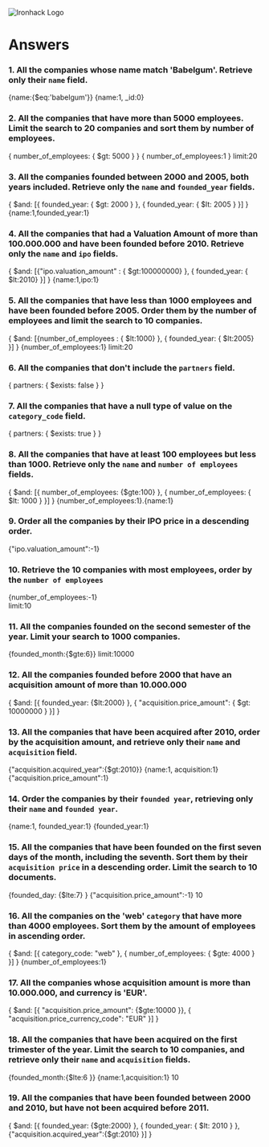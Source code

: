 ![Ironhack Logo](https://i.imgur.com/1QgrNNw.png)

# Answers

### 1. All the companies whose name match 'Babelgum'. Retrieve only their `name` field.

{name:{$eq:'babelgum'}}
{name:1, _id:0}

### 2. All the companies that have more than 5000 employees. Limit the search to 20 companies and sort them by **number of employees**.
{ number_of_employees: { $gt: 5000 } }
{ number_of_employees:1 }
limit:20
<!-- Your Code Goes Here -->

### 3. All the companies founded between 2000 and 2005, both years included. Retrieve only the `name` and `founded_year` fields.
{ $and: [{ founded_year: { $gt: 2000 } }, { founded_year: { $lt: 2005 } }] }
{name:1,founded_year:1}
<!-- Your Code Goes Here -->

### 4. All the companies that had a Valuation Amount of more than 100.000.000 and have been founded before 2010. Retrieve only the `name` and `ipo` fields.
{ $and: [{"ipo.valuation_amount" : { $gt:100000000} }, { founded_year: { $lt:2010} }] }
{name:1,ipo:1}
<!-- Your Code Goes Here -->

### 5. All the companies that have less than 1000 employees and have been founded before 2005. Order them by the number of employees and limit the search to 10 companies.
{ $and: [{number_of_employees : { $lt:1000} }, { founded_year: { $lt:2005} }] }
{number_of_employees:1}
limit:20

<!-- Your Code Goes Here -->

### 6. All the companies that don't include the `partners` field.
{ partners: { $exists: false } }
<!-- Your Code Goes Here -->

### 7. All the companies that have a null type of value on the `category_code` field.
{ partners: { $exists: true } }

<!-- Your Code Goes Here -->

### 8. All the companies that have at least 100 employees but less than 1000. Retrieve only the `name` and `number of employees` fields.
{ $and: [{ number_of_employees: {$gte:100} }, { number_of_employees: { $lt: 1000 } }] }
{number_of_employees:1}.{name:1}

<!-- Your Code Goes Here -->

### 9. Order all the companies by their IPO price in a descending order.
{"ipo.valuation_amount":-1}
<!-- Your Code Goes Here -->

### 10. Retrieve the 10 companies with most employees, order by the `number of employees`
{number_of_employees:-1}  
limit:10

<!-- Your Code Goes Here -->

### 11. All the companies founded on the second semester of the year. Limit your search to 1000 companies.
 {founded_month:{$gte:6}}
 limit:10000
<!-- Your Code Goes Here -->

### 12. All the companies founded before 2000 that have an acquisition amount of more than 10.000.000
{ $and: [{ founded_year: {$lt:2000} }, { "acquisition.price_amount": { $gt: 10000000 } }] }

<!-- Your Code Goes Here -->

### 13. All the companies that have been acquired after 2010, order by the acquisition amount, and retrieve only their `name` and `acquisition` field.
 {"acquisition.acquired_year":{$gt:2010}}
 {name:1, acquisition:1}
 {"acquisition.price_amount":1}
<!-- Your Code Goes Here -->

### 14. Order the companies by their `founded year`, retrieving only their `name` and `founded year`.
{name:1, founded_year:1}
 {founded_year:1}

<!-- Your Code Goes Here -->

### 15. All the companies that have been founded on the first seven days of the month, including the seventh. Sort them by their `acquisition price` in a descending order. Limit the search to 10 documents.
 {founded_day: {$lte:7} }
{"acquisition.price_amount":-1}
10
<!-- Your Code Goes Here -->

### 16. All the companies on the 'web' `category` that have more than 4000 employees. Sort them by the amount of employees in ascending order.
{ $and: [{ category_code: "web" }, { number_of_employees: { $gte: 4000 } }] }
{number_of_employees:1}
<!-- Your Code Goes Here -->

### 17. All the companies whose acquisition amount is more than 10.000.000, and currency is 'EUR'.
{ $and: [{ "acquisition.price_amount": {$gte:10000 }}, { "acquisition.price_currency_code": "EUR" }] }
<!-- Your Code Goes Here -->

### 18. All the companies that have been acquired on the first trimester of the year. Limit the search to 10 companies, and retrieve only their `name` and `acquisition` fields.
{founded_month:{$lte:6 }}
{name:1,acquisition:1}
10
<!-- Your Code Goes Here -->

### 19. All the companies that have been founded between 2000 and 2010, but have not been acquired before 2011.
{ $and: [{ founded_year: {$gte:2000} }, { founded_year: { $lt: 2010 } }, {"acquisition.acquired_year":{$gt:2010} }] }
<!-- Your Code Goes Here -->

